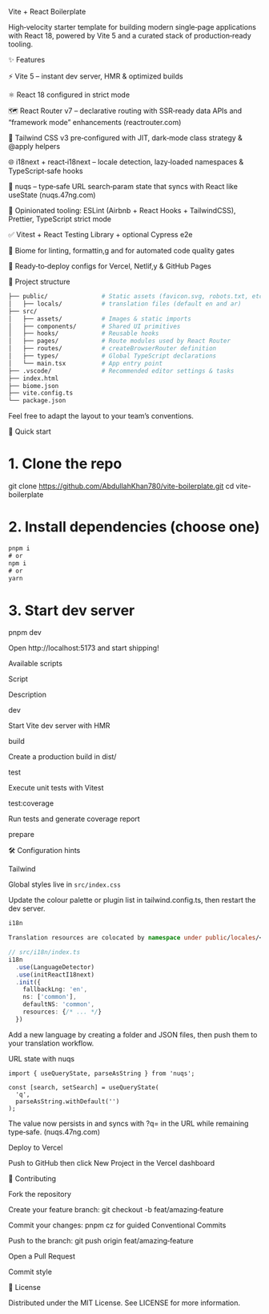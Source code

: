 Vite + React Boilerplate

High‑velocity starter template for building modern single‑page applications with React 18, powered by Vite 5 and a curated stack of production‑ready tooling.

✨ Features

⚡ Vite 5 – instant dev server, HMR & optimized builds

⚛ React 18 configured in strict mode

🗺 React Router v7 – declarative routing with SSR‑ready data APIs and “framework mode” enhancements (reactrouter.com)

🎨 Tailwind CSS v3 pre‑configured with JIT, dark‑mode class strategy & @apply helpers

🌐 i18next + react‑i18next – locale detection, lazy‑loaded namespaces & TypeScript‑safe hooks

🔗 nuqs – type‑safe URL search‑param state that syncs with React like useState (nuqs.47ng.com)

🧹 Opinionated tooling: ESLint (Airbnb + React Hooks + TailwindCSS), Prettier, TypeScript strict mode

✅ Vitest + React Testing Library + optional Cypress e2e

🐙 Biome for linting, formattin,g and for automated code quality gates

🚀 Ready‑to‑deploy configs for Vercel, Netlif,y & GitHub Pages

📂 Project structure

```bash
├── public/               # Static assets (favicon.svg, robots.txt, etc.)
│   ├── locals/           # translation files (default en and ar)
├── src/
│   ├── assets/           # Images & static imports
│   ├── components/       # Shared UI primitives
│   ├── hooks/            # Reusable hooks
│   ├── pages/            # Route modules used by React Router
│   ├── routes/           # createBrowserRouter definition
│   ├── types/            # Global TypeScript declarations
│   └── main.tsx          # App entry point
├── .vscode/              # Recommended editor settings & tasks
├── index.html
├── biome.json
├── vite.config.ts
└── package.json
```

Feel free to adapt the layout to your team’s conventions.

🚀 Quick start

# 1. Clone the repo
git clone https://github.com/AbdullahKhan780/vite-boilerplate.git
cd vite-boilerplate

# 2. Install dependencies (choose one)

```js
pnpm i
# or
npm i
# or
yarn

```

# 3. Start dev server
pnpm dev

Open http://localhost:5173 and start shipping!

Available scripts

Script

Description

dev

Start Vite dev server with HMR

build

Create a production build in dist/

test

Execute unit tests with Vitest

test:coverage

Run tests and generate coverage report

prepare

🛠 Configuration hints

Tailwind

Global styles live in ```src/index.css```

Update the colour palette or plugin list in tailwind.config.ts, then restart the dev server.

```ts
i18n

Translation resources are colocated by namespace under public/locales/<lng>/<ns>.json.

// src/i18n/index.ts
i18n
  .use(LanguageDetector)
  .use(initReactI18next)
  .init({
    fallbackLng: 'en',
    ns: ['common'],
    defaultNS: 'common',
    resources: {/* ... */}
  })

```

Add a new language by creating a folder and JSON files, then push them to your translation workflow.

URL state with nuqs

```tsx
import { useQueryState, parseAsString } from 'nuqs';

const [search, setSearch] = useQueryState(
  'q',
  parseAsString.withDefault('')
);

```

The value now persists in and syncs with ?q= in the URL while remaining type‑safe. (nuqs.47ng.com)

Deploy to Vercel

Push to GitHub then click New Project in the Vercel dashboard

🤝 Contributing

Fork the repository

Create your feature branch: git checkout -b feat/amazing‑feature

Commit your changes: pnpm cz for guided Conventional Commits

Push to the branch: git push origin feat/amazing‑feature

Open a Pull Request

Commit style

📜 License

Distributed under the MIT License. See LICENSE for more information.
